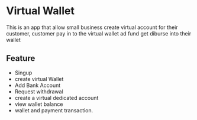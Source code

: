 # Virtual Wallet

This is an app that allow small business create virtual account for their customer, customer pay in to the virtual wallet ad fund get diburse into their wallet

## Feature

- Singup
- create virtual Wallet
- Add Bank Account
- Request withdrawal
- create a virtual dedicated account
- view wallet balance
- wallet and payment transaction.
